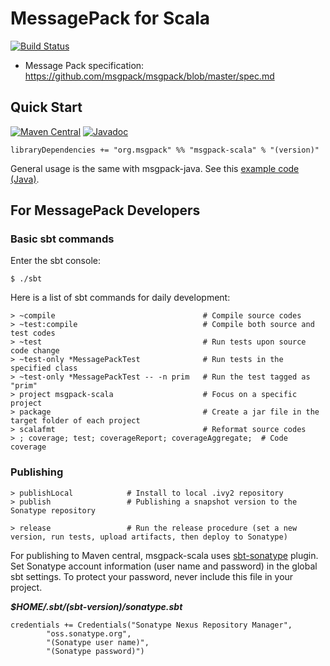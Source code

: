 # MessagePack for Scala
[![Build Status](https://travis-ci.org/msgpack/msgpack-scala.svg?branch=master)](https://travis-ci.org/msgpack/msgpack-scala)

- Message Pack specification: https://github.com/msgpack/msgpack/blob/master/spec.md

## Quick Start

[![Maven Central](https://maven-badges.herokuapp.com/maven-central/org.msgpack/msgpack-scala/badge.svg)](https://maven-badges.herokuapp.com/maven-central/org.msgpack/msgpack-scala/)
[![Javadoc](https://javadoc-emblem.rhcloud.com/doc/org.msgpack/msgpack-scala/badge.svg)](http://www.javadoc.io/doc/org.msgpack/msgpack-scala)

```
libraryDependencies += "org.msgpack" %% "msgpack-scala" % "(version)"
```

General usage is the same with msgpack-java. See this [example code (Java)](https://github.com/msgpack/msgpack-java/blob/develop/msgpack-core/src/test/java/org/msgpack/core/example/MessagePackExample.java).

## For MessagePack Developers

### Basic sbt commands
Enter the sbt console:
```
$ ./sbt
```

Here is a list of sbt commands for daily development:
```
> ~compile                                 # Compile source codes
> ~test:compile                            # Compile both source and test codes
> ~test                                    # Run tests upon source code change
> ~test-only *MessagePackTest              # Run tests in the specified class
> ~test-only *MessagePackTest -- -n prim   # Run the test tagged as "prim"
> project msgpack-scala                    # Focus on a specific project
> package                                  # Create a jar file in the target folder of each project
> scalafmt                                 # Reformat source codes
> ; coverage; test; coverageReport; coverageAggregate;  # Code coverage
```

### Publishing

```
> publishLocal            # Install to local .ivy2 repository
> publish                 # Publishing a snapshot version to the Sonatype repository

> release                 # Run the release procedure (set a new version, run tests, upload artifacts, then deploy to Sonatype)
```

For publishing to Maven central, msgpack-scala uses [sbt-sonatype](https://github.com/xerial/sbt-sonatype) plugin. Set Sonatype account information (user name and password) in the global sbt settings. To protect your password, never include this file in your project.

___$HOME/.sbt/(sbt-version)/sonatype.sbt___

```
credentials += Credentials("Sonatype Nexus Repository Manager",
        "oss.sonatype.org",
        "(Sonatype user name)",
        "(Sonatype password)")
```
